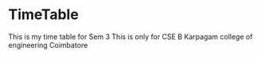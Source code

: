 # TimeTable
This is my time table for Sem 3 
This is only for CSE B 
Karpagam college of engineering 
Coimbatore
